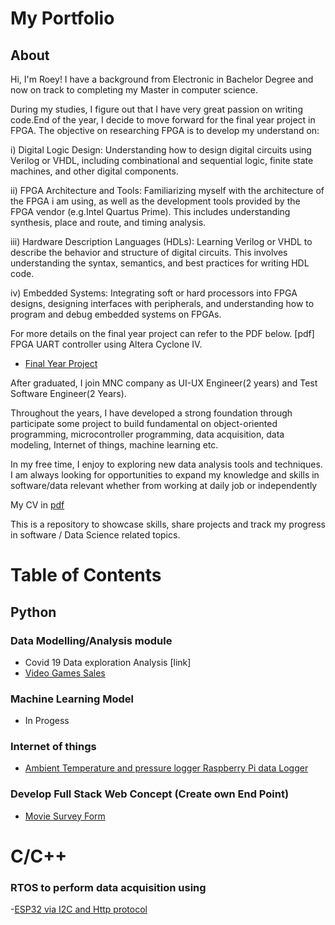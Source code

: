 # My Portfolio
## About
Hi, I'm Roey! I have a background from Electronic in Bachelor Degree and now on track to completing my Master in computer science. 

During my studies, I figure out that I have very great passion on writing code.End of the year, I decide to move forward for the final year project in FPGA. 
The objective on researching FPGA is to develop my understand on:

i) Digital Logic Design: Understanding how to design digital circuits using Verilog or VHDL, including combinational and sequential logic, finite state machines, and other digital components.

ii) FPGA Architecture and Tools: Familiarizing myself with the architecture of the FPGA i am using, as well as the development tools provided by the FPGA vendor (e.g.Intel Quartus Prime). This includes understanding synthesis, place and route, and timing analysis.

iii) Hardware Description Languages (HDLs): Learning Verilog or VHDL to describe the behavior and structure of digital circuits. This involves understanding the syntax, semantics, and best practices for writing HDL code.

iv) Embedded Systems: Integrating soft or hard processors into FPGA designs, designing interfaces with peripherals, and understanding how to program and debug embedded systems on FPGAs.

For more details on the final year project can refer to the PDF below.
[pdf] FPGA UART controller using Altera Cyclone IV.
- [Final Year Project](https://github.com/Roey0204/FPGA-Controller)

After graduated, I join MNC company as UI-UX Engineer(2 years) and Test Software Engineer(2 Years).

Throughout the years, I have developed a strong foundation through participate some project to build fundamental on object-oriented programming, microcontroller programming, data acquisition, data modeling, Internet of things, machine learning etc.

In my free time, I enjoy to exploring new data analysis tools and techniques. I am always looking for opportunities to expand my knowledge and skills in software/data relevant whether from working at daily job or independently

My CV in [pdf](https://github.com/Roey0204/My-Portfolio/blob/main/RoeyCV.pdf)

This is a repository to showcase skills, share projects and track my progress in software / Data Science related topics.

# Table of Contents

## Python

### Data Modelling/Analysis module
- Covid 19 Data exploration Analysis
[link]
- [Video Games Sales](https://github.com/Roey0204/VideoGames_Sales)

### Machine Learning Model
- In Progess

### Internet of things
- [Ambient Temperature and pressure logger Raspberry Pi data Logger](https://github.com/Roey0204/Internet-of-things)

### Develop Full Stack Web Concept (Create own End Point)
- [Movie Survey Form](https://github.com/Roey0204/Movie-Survey-Form-App)

# C/C++

### RTOS to perform data acquisition using 
-[ESP32 via I2C and Http protocol](https://github.com/Roey0204/RTOS-data-acquisition)

